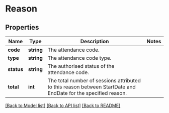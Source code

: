 # Reason

## Properties
Name | Type | Description | Notes
------------ | ------------- | ------------- | -------------
**code** | **string** | The attendance code. | 
**type** | **string** | The attendance code type. | 
**status** | **string** | The authorised status of the attendance code. | 
**total** | **int** | The total number of sessions attributed to this reason between StartDate and EndDate for the specified reason. | 

[[Back to Model list]](../README.md#documentation-for-models) [[Back to API list]](../README.md#documentation-for-api-endpoints) [[Back to README]](../README.md)



